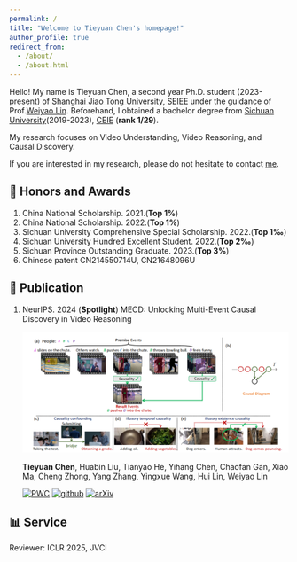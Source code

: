 ```yaml
---
permalink: /
title: "Welcome to Tieyuan Chen's homepage!"
author_profile: true
redirect_from: 
  - /about/
  - /about.html
---
```


Hello! My name is Tieyuan Chen, a second year Ph.D. student (2023-present) of [Shanghai Jiao Tong University](https://en.sjtu.edu.cn/), 
[SEIEE](https://english.seiee.sjtu.edu.cn/) under the guidance of Prof.[Weiyao Lin](https://weiyaolin.github.io/). 
Beforehand, I obtained a bachelor degree from [Sichuan University](https://en.scu.edu.cn/)(2019-2023), 
[CEIE](https://eie.scu.edu.cn/eneieen/) (**rank 1/29**).

My research focuses on Video Understanding, Video Reasoning, and Causal Discovery. 

If you are interested in my research, please do not hesitate to contact [me](tieyuanchen@sjtu.edu.cn).

## 🥇 Honors and Awards
1. China National Scholarship. 2021.(**Top 1%**)
2. China National Scholarship. 2022.(**Top 1%**)
3. Sichuan University Comprehensive Special Scholarship. 2022.(**Top 1‰**)
4. Sichuan University Hundred Excellent Student. 2022.(**Top 2‰**)
5. Sichuan Province Outstanding Graduate. 2023.(**Top 3%**)
6. Chinese patent CN214550714U, CN21648096U

## 📃 Publication
1. NeurIPS. 2024 (**Spotlight**) MECD: Unlocking Multi-Event Causal Discovery in Video Reasoning

   ![Image 1](main_mecd.png)

   **Tieyuan Chen**, Huabin Liu, Tianyao He, Yihang Chen, Chaofan Gan, Xiao Ma, Cheng Zhong, Yang Zhang, Yingxue Wang, Hui Lin, Weiyao Lin
   
   [![PWC](https://img.shields.io/endpoint.svg?url=https://paperswithcode.com/badge/mecd-unlocking-multi-event-causal-discovery/causal-discovery-in-video-reasoning-on-mecd)](https://paperswithcode.com/sota/causal-discovery-in-video-reasoning-on-mecd?p=mecd-unlocking-multi-event-causal-discovery)
   [![github](https://img.shields.io/badge/-Github-black?logo=github)](https://github.com/tychen-SJTU/MECD-Benchmark)
   [![arXiv](https://img.shields.io/badge/Arxiv-2311.10122-b31b1b.svg?logo=arXiv)](https://arxiv.org/abs/2409.17647)


## 📊 Service
Reviewer: ICLR 2025, JVCI